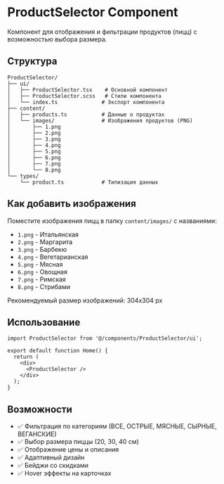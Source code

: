 # ProductSelector Component

Компонент для отображения и фильтрации продуктов (пицц) с возможностью выбора размера.

## Структура

```
ProductSelector/
├── ui/
│   ├── ProductSelector.tsx    # Основной компонент
│   ├── ProductSelector.scss   # Стили компонента
│   └── index.ts              # Экспорт компонента
├── content/
│   ├── products.ts           # Данные о продуктах
│   └── images/               # Изображения продуктов (PNG)
│       ├── 1.png
│       ├── 2.png
│       ├── 3.png
│       ├── 4.png
│       ├── 5.png
│       ├── 6.png
│       ├── 7.png
│       └── 8.png
└── types/
    └── product.ts            # Типизация данных
```

## Как добавить изображения

Поместите изображения пицц в папку `content/images/` с названиями:
- `1.png` - Итальянская
- `2.png` - Маргарита
- `3.png` - Барбекю
- `4.png` - Вегетарианская
- `5.png` - Мясная
- `6.png` - Овощная
- `7.png` - Римская
- `8.png` - Стрибами

Рекомендуемый размер изображений: 304x304 px

## Использование

```tsx
import ProductSelector from '@/components/ProductSelector/ui';

export default function Home() {
  return (
    <div>
      <ProductSelector />
    </div>
  );
}
```

## Возможности

- ✅ Фильтрация по категориям (ВСЕ, ОСТРЫЕ, МЯСНЫЕ, СЫРНЫЕ, ВЕГАНСКИЕ)
- ✅ Выбор размера пиццы (20, 30, 40 см)
- ✅ Отображение цены и описания
- ✅ Адаптивный дизайн
- ✅ Бейджи со скидками
- ✅ Hover эффекты на карточках

